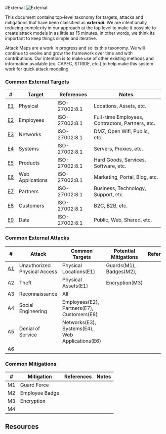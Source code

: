 
#External
![External](../../_images/external.svg)

This document contains top-level taxonomy for targets, attacks and mitigations that have been classified as ***external***.  We are intentionally reducing complexity in our approach at the top level to make it possible to create attack models in as little as 15 minutes. In other words, we think its important to keep things simple and iterative.

Attack Maps are a work in progress and so its this taxonomy.  We will continue to evolve and grow the framework over time and with contributions.  Our intention is to make use of other existing methods and information available (ex. CAPEC, STRIDE, etc.) to help make this system work for quick attack modeling.

### Common External Targets

| # | Target| References |Notes|
|---|-------|------------|-----|
|[E1](E1-Physical/README.md)|Physical|ISO-27002:8.1|Locations, Assets, etc.|
|[E2](E2-Employees/README.md)|Employees|ISO-27002:8.1|Full-time Employees, Contractors, Partners, etc.|
|[E3](E3-Networks/README.md)|Networks|ISO-27002:8.1|DMZ, Open Wifi, Public, etc.|
|[E4](E4-Systems/README.md)|Systems|ISO-27002:8.1|Servers, Proxies, etc.|
|[E5](E5-Products/README.md)|Products|ISO-27002:8.1|Hard Goods, Services, Software, etc.|
|[E6](E6-Web-Applications/README.md)|Web Applications|ISO-27002:8.1|Marketing, Portal, Blog, etc.|
|[E7](E7-Partners/README.md)|Partners|ISO-27002:8.1|Business, Technology, Support, etc.|
|[E8](E8-Customers/README.md)|Customers|ISO-27002:8.1|B2C, B2B, etc.|
|[E9](E9-Data/README.md)|Data|ISO-27002:8.1|Public, Web, Shared, etc.|

### Common External Attacks 

| # |Attack|Common Targets|Potential Mitigations|References|
|---|------|--------------|---------------------|----------|
|[A1](../../../patterns/attack/A1-Unauthorized-Physical-Access.md)|Unauthorized Physical Access|Physical Locations(E1)|Guards(M1), Badges(M2), ||
|A2|Theft|Physical Assets(E1)|Encryption(M3)||
|A3|Reconnaissance|All|||
|A4|Social Engineering|Employees(E2), Partners(E7), Customers(E8)|||
|A5|Denial of Service|Networks(E3), Systems(E4), Web Applications(E6)|||
|A6|||||


### Common Mitigations 

|#|Mitigation|References|Notes|
|---|----------|----------|----|
|M1|Guard Force|||
|M2|Employee Badge|||
|M3|Encryption|||
|M4||||



## Resources



